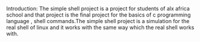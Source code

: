 Introduction:
The simple shell project is a project for students of alx africa school and that project is the final project for the basics of c programming language , shell commands.The simple shell project is a simulation for the real shell of linux and it works with the same way which the real shell works with.

